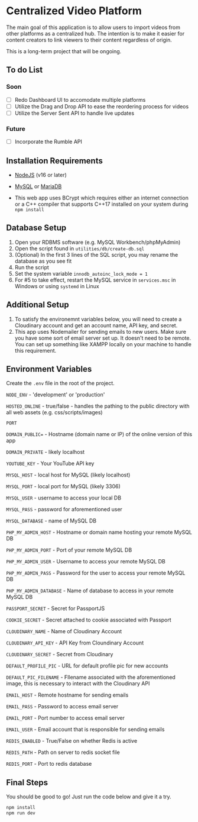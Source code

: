 # Centralized Video Platform

The main goal of this application is to allow users to import videos from other platforms as a centralized hub. The intention is to make it easier for content creators to link viewers to their content regardless of origin.

This is a long-term project that will be ongoing.

## To do List

### Soon
- [ ] Redo Dashboard UI to accomodate multiple platforms
- [ ] Utilize the Drag and Drop API to ease the reordering process for videos
- [ ] Utilize the Server Sent API to handle live updates

### Future
- [ ] Incorporate the Rumble API

## Installation Requirements

* [NodeJS](https://nodejs.org/en/download) (v16 or later)

* [MySQL](https://www.mysql.com/downloads/) or [MariaDB](https://mariadb.org/download/)

* This web app uses BCrypt which requires either an internet connection or a C++ compiler that supports C++17 installed on your system during `npm install`

## Database Setup
1. Open your RDBMS software (e.g. MySQL Workbench/phpMyAdmin)
2. Open the script found in `utilities/db/create-db.sql`
3. (Optional) In the first 3 lines of the SQL script, you may rename the database as you see fit
4. Run the script
5. Set the system variable `innodb_autoinc_lock_mode = 1`
6. For #5 to take effect, restart the MySQL service in `services.msc` in Windows or using `systemd` in Linux

## Additional Setup
1. To satisfy the environemnt variables below, you will need to create a Cloudinary account and get an account name, API key, and secret.
2. This app uses Nodemailer for sending emails to new users. Make sure you have some sort of email server set up. It doesn't need to be remote. You can set up something like XAMPP locally on your machine to handle this requirement.

## Environment Variables
Create the `.env` file in the root of the project.

`NODE_ENV` - 'development' or 'production'

`HOSTED_ONLINE` - true/false - handles the pathing to the public directory with all web assets (e.g. css/scripts/images)

`PORT`

`DOMAIN_PUBLIC=` - Hostname (domain name or IP) of the online version of this app

`DOMAIN_PRIVATE` - likely localhost

`YOUTUBE_KEY` - Your YouTube API key

`MYSQL_HOST` - local host for MySQL (likely localhost)

`MYSQL_PORT` - local port for MySQL (likely 3306)

`MYSQL_USER` - username to access your local DB

`MYSQL_PASS` - password for aforementioned user

`MYSQL_DATABASE` - name of MySQL DB

`PHP_MY_ADMIN_HOST` - Hostname or domain name hosting your remote MySQL DB

`PHP_MY_ADMIN_PORT` - Port of your remote MySQL DB

`PHP_MY_ADMIN_USER` - Username to access your remote MySQL DB

`PHP_MY_ADMIN_PASS` - Password for the user to access your remote MySQL DB

`PHP_MY_ADMIN_DATABASE` - Name of database to access in your remote MySQL DB

`PASSPORT_SECRET` - Secret for PassportJS

`COOKIE_SECRET` - Secret attached to cookie associated with Passport

`CLOUDINARY_NAME` - Name of Cloudinary Account

`CLOUDINARY_API_KEY` - API Key from Cloundinary Account

`CLOUDINARY_SECRET` - Secret from Cloudinary

`DEFAULT_PROFILE_PIC` - URL for default profile pic for new accounts

`DEFAULT_PIC_FILENAME` - FIlename associated with the aforementioned image, this is necessary to interact with the Cloudinary API

`EMAIL_HOST` - Remote hostname for sending emails

`EMAIL_PASS` - Password to access email server

`EMAIL_PORT` - Port number to access email server

`EMAIL_USER` - Email account that is responsible for sending emails

`REDIS_ENABLED` - True/False on whether Redis is active

`REDIS_PATH` - Path on server to redis socket file

`REDIS_PORT` - Port to redis database

## Final Steps

You should be good to go! Just run the code below and give it a try.
```bash
npm install
npm run dev
```